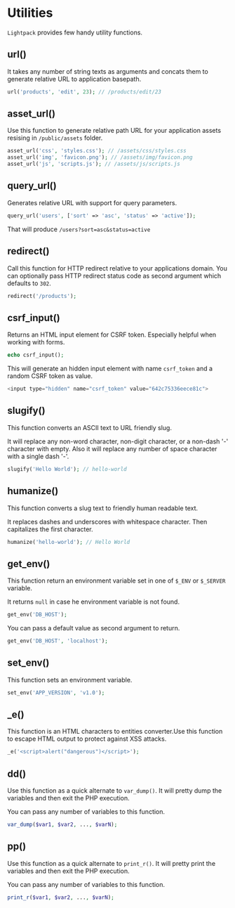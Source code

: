 # Utilities

`Lightpack` provides few handy utility functions.

## url()

It takes any number of string texts as arguments and concats them to generate relative URL to application basepath. 

```php
url('products', 'edit', 23); // /products/edit/23
```

## asset_url()

Use this function to generate relative path URL for your application assets resising in `/public/assets` folder.

```php
asset_url('css', 'styles.css'); // /assets/css/styles.css
asset_url('img', 'favicon.png'); // /assets/img/favicon.png
asset_url('js', 'scripts.js'); // /assets/js/scripts.js
```

## query_url()

Generates relative URL with support for query parameters.

```php
query_url('users', ['sort' => 'asc', 'status' => 'active']);
```

That will produce `/users?sort=asc&status=active`

## redirect()

Call this function for HTTP redirect relative to your applications domain. You can optionally pass HTTP redirect status code as second argument which defaults to `302`.

```php
redirect('/products');
```

## csrf_input()

Returns an HTML input element for CSRF token. Especially helpful when working with forms.

```php
echo csrf_input();
```

This will generate an hidden input element with name `csrf_token` and a random CSRF token as value.

```php
<input type="hidden" name="csrf_token" value="642c75336eece81c">
```

## slugify()

This function converts an ASCII text to URL friendly slug. 

It will replace any non-word character, non-digit character, or a non-dash '-' character with empty. Also it will replace any number of space character with a single dash '-'.

```php
slugify('Hello World'); // hello-world
```

## humanize()

This function converts a slug text to friendly human readable text.

It replaces dashes and underscores with whitespace character. Then capitalizes the first character.

```php
humanize('hello-world'); // Hello World
```

## get_env()

This function return an environment variable set in one of `$_ENV` or `$_SERVER` variable. 

It returns `null` in case he environment variable is not found.

```php
get_env('DB_HOST');
```

You can pass a default value as second argument to return.

```php
get_env('DB_HOST', 'localhost');
```

## set_env()

This function sets an environment variable.

```php
set_env('APP_VERSION', 'v1.0');
```

## _e()

This function is an HTML characters to entities converter.Use this function to escape HTML output to protect against XSS attacks.

```php
_e('<script>alert("dangerous")</script>');
```

## dd()

Use this function as a quick alternate to `var_dump()`. It will pretty dump the variables and then exit the PHP execution.

You can pass any number of variables to this function.

```php
var_dump($var1, $var2, ..., $varN);
```

## pp()

Use this function as a quick alternate to `print_r()`. It will pretty print the variables and then exit the PHP execution.

You can pass any number of variables to this function.

```php
print_r($var1, $var2, ..., $varN);
```